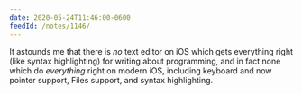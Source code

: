 ```yaml
---
date: 2020-05-24T11:46:00-0600
feedId: /notes/1146/
---
```


It astounds me that there is *no* text editor on iOS which gets everything right (like syntax highlighting) for writing about programming, and in fact none which do *everything* right on modern iOS, including keyboard and now pointer support, Files support, and syntax highlighting.
